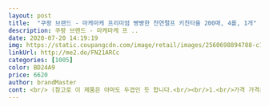 ```yaml
---
layout: post 
title:  "쿠팡 브랜드 - 마케마케 프리미엄 빵빵한 천연펄프 키친타올 200매, 4롤, 1개" 
description: 쿠팡 브랜드 - 마케마케 프 ..
date: 2020-07-20 14:19:19 
img: https://static.coupangcdn.com/image/retail/images/2560698894788-c1367af3-26c1-4e1f-8079-71519b2d559a.jpg 
linkUrl: http://me2.do/FN21ARCc 
categories: [1005] 
color: BD24A9 
price: 6620 
author: brandMaster 
cont: <br/> (참고로 이 제품은 아마도 두겹인 듯 합니다.<br/><br/>1.<br/>가격 가격은 롤키친타올치고는 싼편은 아닌듯해요<br/>2.<br/>크기 가로 넓이는 ㅇ마트꺼랑 같은데 세로 넓이가 훨씬 기네요<br/>3.<br/>촉감 얜 기름 종이만지는듯 뻣뻣하고 좀 퍼석거리는 느낌?<br/>4.<br/>흡수력 흡수력은 괜춘하네요 기름도 잘 빨아들이구요 위에 덮는건 굿!!닦는건 좀 흡수력이 떨어지는데 그건 ㅇ마트꺼도 마찬가지네요<br/>5.<br/>매수 200매 x4롤이니까 총 800매예요<br/>가격도괜찮은거같고 크기용량 맘에들어요<br/>강아지수제간식만들때 재료 건조기위에 올리기전에 물기제거하는 용도로사용중인데<br/>괜찮은거같아요<br/>그래서 저는 무조건 두꺼운 제품을 선호해요.<br/><br/>그렇다고 일반 마트 제품에 비해 떨어지는 수준은 아닌 것 같아요.<br/><br/>롤 자체도 크기는 큰 듯 해도 엠보싱 때문인지 아주 헐겁게 감겨있어서<br/>마케마케 지퍼백 체험단으로써보고 괜찮아서 구매했어요<br/>명절땐 요게 나을거 같은데 평소 사용하긴 가격대비로 ㅇ마트꺼가 나을듯합니다<br/>문제없이 잘쓰고있습니당<br/> 
---
```

 